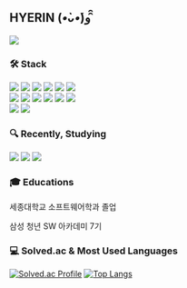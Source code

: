 <!-- <div align="center"> -->
  
  
## HYERIN (*•̀ᴗ•́*)و ̑̑


<a href="https://odingcoding.tistory.com"><img src="https://img.shields.io/badge/-TechBlog-20C997?style=flat-square&logo=Velog&logoColor=white&"/></a>


### 🛠 Stack
<img src="https://img.shields.io/badge/-JAVA-007396?style=flat-square&logo=java&logoColor=white"> <img src="https://img.shields.io/badge/-Spring-6DB33F?style=flat-square&logo=Spring&logoColor=white"/> <img src="https://img.shields.io/badge/-Spring Boot-6DB33F?style=flat-square&logo=SpringBoot&logoColor=white"/> <img src="https://img.shields.io/badge/PHP-777BB4?style=flat-square&logo=PHP&logoColor=white"/> <img src="https://img.shields.io/badge/MySQL-4479A1?style=flat-square&logo=MySQL&logoColor=white"/> <img src="https://img.shields.io/badge/Oracle-003545?style=flat-square&logo=oracle&logoColor=white"/>
<br>
<img src="https://img.shields.io/badge/Vue.js-4FC08D?style=flat-square&logo=Vue.js&logoColor=white"/> <img src="https://img.shields.io/badge/HTML5-E34F26?style=flat-square&logo=HTML5&logoColor=white"/> <img src="https://img.shields.io/badge/JavaScript-F7DF1E?style=flat-square&logo=JavaScript&logoColor=white"/> <img src="https://img.shields.io/badge/CSS3-1572B6?style=flat-square&logo=CSS3&logoColor=white"/> <img src="https://img.shields.io/badge/Python-3776AB?style=flat-square&logo=Python&logoColor=white"/> <img src="https://img.shields.io/badge/C-A8B9CC?style=flat-square&logo=C&logoColor=white"/> 
<br>
<img src="https://img.shields.io/badge/GitHub-181717?style=flat-square&logo=GitHub&logoColor=white"/> <img src="https://img.shields.io/badge/GitLab-FC6D26?style=flat-square&logo=GitLab&logoColor=white"/>

### 🔍 Recently, Studying
<img src="https://img.shields.io/badge/-Amazon AWS-232F3E?style=flat-square&logo=Amazon AWS&logoColor=white"/> <img src="https://img.shields.io/badge/-Docker-2496ED?style=flat-square&logo=Docker&logoColor=white"/> <img src="https://img.shields.io/badge/-Ubuntu-E95420?style=flat-square&logo=Ubuntu&logoColor=white"/>

  
  
### 🎓 Educations
세종대학교 소프트웨어학과 졸업

삼성 청년 SW 아카데미 7기


### 💻 Solved.ac & Most Used Languages
[![Solved.ac Profile](http://mazassumnida.wtf/api/v2/generate_badge?boj=gpfls0506)](https://solved.ac/gpfls0506/)    [![Top Langs](https://github-readme-stats.vercel.app/api/top-langs/?username=OhHyerin&layout=compact)](https://github.com/anuraghazra/github-readme-stats)


<!-- </div> -->
